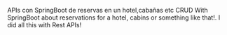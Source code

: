 APIs con SpringBoot de reservas en un hotel,cabañas etc
CRUD With SpringBoot about reservations for a hotel, cabins or something like that!.
I did all this with Rest APIs!
